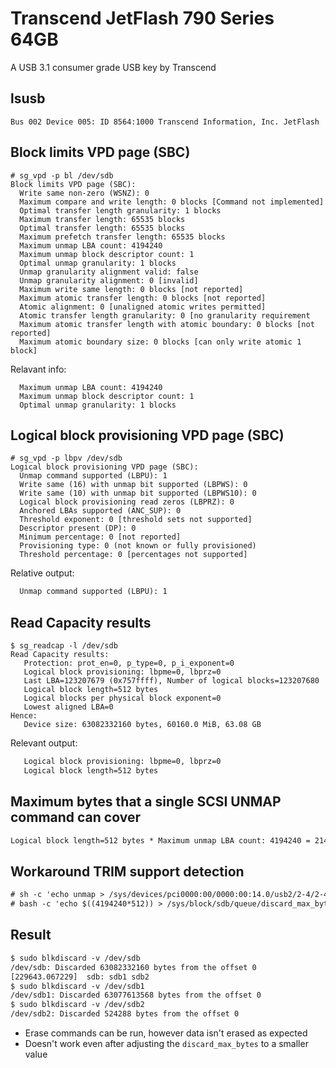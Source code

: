 # Transcend JetFlash 790 Series 64GB
A USB 3.1 consumer grade USB key by Transcend

## lsusb

```output
Bus 002 Device 005: ID 8564:1000 Transcend Information, Inc. JetFlash
```

## Block limits VPD page (SBC)

```output
# sg_vpd -p bl /dev/sdb
Block limits VPD page (SBC):
  Write same non-zero (WSNZ): 0
  Maximum compare and write length: 0 blocks [Command not implemented]
  Optimal transfer length granularity: 1 blocks
  Maximum transfer length: 65535 blocks
  Optimal transfer length: 65535 blocks
  Maximum prefetch transfer length: 65535 blocks
  Maximum unmap LBA count: 4194240
  Maximum unmap block descriptor count: 1
  Optimal unmap granularity: 1 blocks
  Unmap granularity alignment valid: false
  Unmap granularity alignment: 0 [invalid]
  Maximum write same length: 0 blocks [not reported]
  Maximum atomic transfer length: 0 blocks [not reported]
  Atomic alignment: 0 [unaligned atomic writes permitted]
  Atomic transfer length granularity: 0 [no granularity requirement
  Maximum atomic transfer length with atomic boundary: 0 blocks [not reported]
  Maximum atomic boundary size: 0 blocks [can only write atomic 1 block]
```

Relavant info: 

```output
  Maximum unmap LBA count: 4194240
  Maximum unmap block descriptor count: 1
  Optimal unmap granularity: 1 blocks
```

## Logical block provisioning VPD page (SBC)

```output
# sg_vpd -p lbpv /dev/sdb
Logical block provisioning VPD page (SBC):
  Unmap command supported (LBPU): 1
  Write same (16) with unmap bit supported (LBPWS): 0
  Write same (10) with unmap bit supported (LBPWS10): 0
  Logical block provisioning read zeros (LBPRZ): 0
  Anchored LBAs supported (ANC_SUP): 0
  Threshold exponent: 0 [threshold sets not supported]
  Descriptor present (DP): 0
  Minimum percentage: 0 [not reported]
  Provisioning type: 0 (not known or fully provisioned)
  Threshold percentage: 0 [percentages not supported]
```

Relative output:

```txt
  Unmap command supported (LBPU): 1
```

## Read Capacity results

```output
$ sg_readcap -l /dev/sdb
Read Capacity results:
   Protection: prot_en=0, p_type=0, p_i_exponent=0
   Logical block provisioning: lbpme=0, lbprz=0
   Last LBA=123207679 (0x757ffff), Number of logical blocks=123207680
   Logical block length=512 bytes
   Logical blocks per physical block exponent=0
   Lowest aligned LBA=0
Hence:
   Device size: 63082332160 bytes, 60160.0 MiB, 63.08 GB
```

Relevant output:

```txt
   Logical block provisioning: lbpme=0, lbprz=0
   Logical block length=512 bytes
```

## Maximum bytes that a single SCSI UNMAP command can cover

```txt
Logical block length=512 bytes * Maximum unmap LBA count: 4194240 = 2147450880 bytes = 2047.9688 MiB ~= 2 GiB
```

## Workaround TRIM support detection

```txt
# sh -c 'echo unmap > /sys/devices/pci0000:00/0000:00:14.0/usb2/2-4/2-4:1.0/host1/target1:0:0/1:0:0:0/scsi_disk/1:0:0:0/provisioning_mode'
# bash -c 'echo $((4194240*512)) > /sys/block/sdb/queue/discard_max_bytes'
```

## Result

```txt
$ sudo blkdiscard -v /dev/sdb
/dev/sdb: Discarded 63082332160 bytes from the offset 0
[229643.067229]  sdb: sdb1 sdb2
$ sudo blkdiscard -v /dev/sdb1
/dev/sdb1: Discarded 63077613568 bytes from the offset 0
$ sudo blkdiscard -v /dev/sdb2
/dev/sdb2: Discarded 524288 bytes from the offset 0
```

* Erase commands can be run, however data isn't erased as expected
* Doesn't work even after adjusting the `discard_max_bytes` to a smaller value

